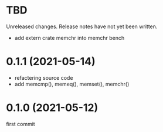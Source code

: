 TBD
===
Unreleased changes. Release notes have not yet been written.

* add extern crate memchr into memchr bench

0.1.1 (2021-05-14)
=====

* refactering source code
* add memcmp(), memeq(), memset(), memchr()

0.1.0 (2021-05-12)
=====

first commit
